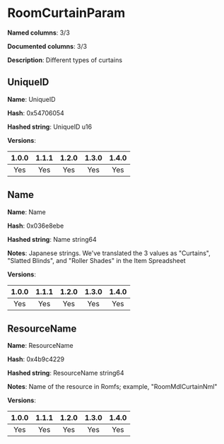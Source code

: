 # RoomCurtainParam
**Named columns**: 3/3

**Documented columns**: 3/3

**Description**: Different types of curtains
## UniqueID

**Name**: UniqueID

**Hash**: 0x54706054

**Hashed string**: UniqueID u16

**Versions**: 

 | 1.0.0 | 1.1.1 | 1.2.0 | 1.3.0 | 1.4.0 |
|:--:|:--:|:--:|:--:|:--:|
| Yes | Yes | Yes | Yes | Yes | 


## Name

**Name**: Name

**Hash**: 0x036e8ebe

**Hashed string**: Name string64

**Notes**: Japanese strings. We've translated the 3 values as "Curtains", "Slatted Blinds", and "Roller Shades" in the Item Spreadsheet

**Versions**: 

 | 1.0.0 | 1.1.1 | 1.2.0 | 1.3.0 | 1.4.0 |
|:--:|:--:|:--:|:--:|:--:|
| Yes | Yes | Yes | Yes | Yes | 


## ResourceName

**Name**: ResourceName

**Hash**: 0x4b9c4229

**Hashed string**: ResourceName string64

**Notes**: Name of the resource in Romfs; example, "RoomMdlCurtainNml"

**Versions**: 

 | 1.0.0 | 1.1.1 | 1.2.0 | 1.3.0 | 1.4.0 |
|:--:|:--:|:--:|:--:|:--:|
| Yes | Yes | Yes | Yes | Yes | 



